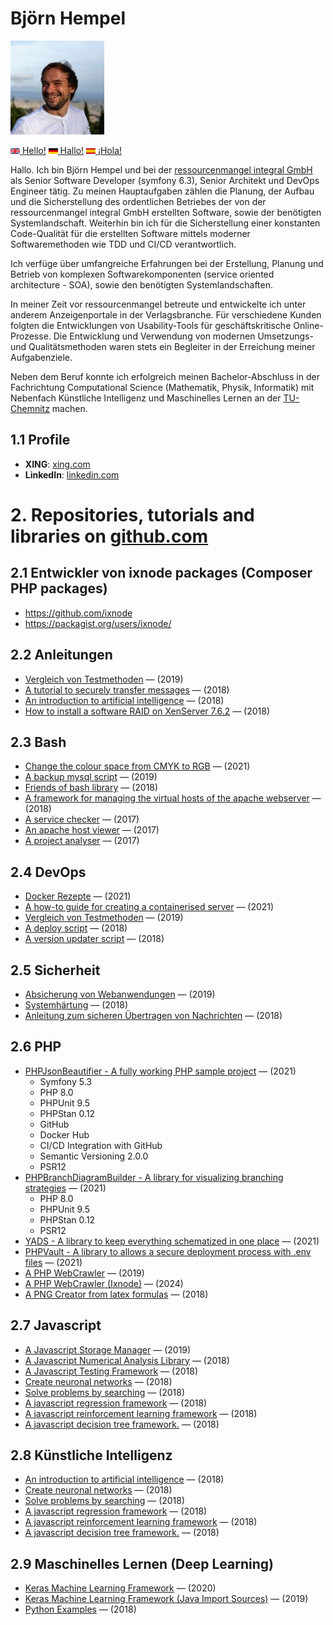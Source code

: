 # Björn Hempel

<img src="images/bjoern-hempel.jpg" width="150">

[<img src="images/english.png" width="15"> Hello!](README.md) [<img src="images/german.png" width="15"> Hallo!](README.de.md) [<img src="images/spanish.png" width="15"> ¡Hola!](README.es.md)

Hallo. Ich bin Björn Hempel und bei der [ressourcenmangel integral GmbH](https://rsm-integral.de/) als
Senior Software Developer (symfony 6.3), Senior Architekt und DevOps Engineer tätig. Zu meinen Hauptaufgaben
zählen die Planung, der Aufbau und die Sicherstellung des ordentlichen Betriebes der von der ressourcenmangel
integral GmbH erstellten Software, sowie der benötigten Systemlandschaft. Weiterhin bin ich für die Sicherstellung
einer konstanten Code-Qualität für die erstellten Software mittels moderner Softwaremethoden wie TDD und CI/CD
verantwortlich.

Ich verfüge über umfangreiche Erfahrungen bei der Erstellung, Planung und Betrieb von komplexen Softwarekomponenten
(service oriented architecture - SOA), sowie den benötigten Systemlandschaften.

In meiner Zeit vor ressourcenmangel betreute und entwickelte ich unter anderem Anzeigenportale in der Verlagsbranche.
Für verschiedene Kunden folgten die Entwicklungen von Usability-Tools für geschäftskritische Online-Prozesse.
Die Entwicklung und Verwendung von modernen Umsetzungs- und Qualitätsmethoden waren stets ein Begleiter in der
Erreichung meiner Aufgabenziele.

Neben dem Beruf konnte ich erfolgreich meinen Bachelor-Abschluss in der Fachrichtung Computational Science
(Mathematik, Physik, Informatik) mit Nebenfach Künstliche Intelligenz und Maschinelles Lernen an der
[TU-Chemnitz](https://www.tu-chemnitz.de) machen.

## 1.1 Profile

* **XING**: [xing.com](https://www.xing.com/profile/Bjoern_Hempel14)
* **LinkedIn**: [linkedin.com](https://www.linkedin.com/in/bjoernhempel)

# 2. Repositories, tutorials and libraries on [github.com](https://github.com/bjoern-hempel)

## 2.1 Entwickler von ixnode packages (Composer PHP packages)

* https://github.com/ixnode
* https://packagist.org/users/ixnode/

## 2.2 Anleitungen

* [Vergleich von Testmethoden](https://github.com/friends-of-tutorials/comparison-of-test-methods) &mdash; (2019)
* [A tutorial to securely transfer messages](https://github.com/friends-of-tutorials/securely-transfer-messages) &mdash; (2018)
* [An introduction to artificial intelligence](https://github.com/friends-of-ai/an-introduction-to-artificial-intelligence) &mdash; (2018)
* [How to install a software RAID on XenServer 7.6.2](https://github.com/friends-of-tutorials/xen-software-raid) &mdash; (2018)

## 2.3 Bash

* [Change the colour space from CMYK to RGB](https://github.com/bjoern-hempel/bash-cmyk-to-rgb) &mdash; (2021)
* [A backup mysql script](https://github.com/bjoern-hempel/backup-mysql) &mdash; (2019)
* [Friends of bash library](https://github.com/bjoern-hempel/friends-of-bash) &mdash; (2018)
* [A framework for managing the virtual hosts of the apache webserver](https://github.com/bjoern-hempel/apache-virtual-host-manager/tree/master) &mdash; (2018)
* [A service checker](https://github.com/bjoern-hempel/service-checker) &mdash; (2017)
* [An apache host viewer](https://github.com/bjoern-hempel/apache-host-viewer) &mdash; (2017)
* [A project analyser](https://github.com/bjoern-hempel/project-analyser) &mdash; (2017)

## 2.4 DevOps

* [Docker Rezepte](https://github.com/ixnode/docker-recipes) &mdash; (2021)
* [A how-to guide for creating a containerised server](https://github.com/friends-of-tutorials/containerized-server) &mdash; (2021)
* [Vergleich von Testmethoden](https://github.com/friends-of-tutorials/comparison-of-test-methods) &mdash; (2019)
* [A deploy script](https://github.com/bjoern-hempel/bash-git-deploy) &mdash; (2018)
* [A version updater script](https://github.com/bjoern-hempel/bash-git-version-updater) &mdash; (2018)

## 2.5 Sicherheit

* [Absicherung von Webanwendungen](https://github.com/friends-of-tutorials/web-application-security) &mdash; (2019)
* [Systemhärtung](https://github.com/friends-of-tutorials/system-hardening) &mdash; (2018)
* [Anleitung zum sicheren Übertragen von Nachrichten](https://github.com/friends-of-tutorials/securely-transfer-messages) &mdash; (2018)

## 2.6 PHP

* [PHPJsonBeautifier - A fully working PHP sample project](https://github.com/ixnode/php-json-beautifier) &mdash; (2021)
    * Symfony 5.3
    * PHP 8.0
    * PHPUnit 9.5
    * PHPStan 0.12
    * GitHub
    * Docker Hub
    * CI/CD Integration with GitHub
    * Semantic Versioning 2.0.0
    * PSR12
* [PHPBranchDiagramBuilder - A library for visualizing branching strategies](https://github.com/ixnode/php-branch-diagram-builder) &mdash; (2021)
    * PHP 8.0
    * PHPUnit 9.5
    * PHPStan 0.12
    * PSR12
* [YADS - A library to keep everything schematized in one place](https://github.com/ixnode/yads) &mdash; (2021)
* [PHPVault - A library to allows a secure deployment process with .env files](https://github.com/ixnode/php-vault) &mdash; (2021)
* [A PHP WebCrawler](https://github.com/bjoern-hempel/php-web-crawler) &mdash; (2019)
* [A PHP WebCrawler (Ixnode)](https://github.com/ixnode/php-web-crawler) &mdash; (2024)
* [A PNG Creator from latex formulas](https://github.com/bjoern-hempel/php-latex-2-png) &mdash; (2018)

## 2.7 Javascript

* [A Javascript Storage Manager](https://github.com/bjoern-hempel/js-storage-manager) &mdash; (2019)
* [A Javascript Numerical Analysis Library](https://github.com/bjoern-hempel/js-analysis) &mdash; (2018)
* [A Javascript Testing Framework](https://github.com/bjoern-hempel/js-testing-framework) &mdash; (2018)
* [Create neuronal networks](https://github.com/friends-of-ai/create-neuronal-networks) &mdash; (2018)
* [Solve problems by searching](https://github.com/friends-of-ai/solve-problems-by-searching) &mdash; (2018)
* [A javascript regression framework](https://github.com/bjoern-hempel/js-regression-framework) &mdash; (2018)
* [A javascript reinforcement learning framework](https://github.com/bjoern-hempel/js-reinforcement-learning-framework) &mdash; (2018)
* [A javascript decision tree framework.](https://github.com/bjoern-hempel/js-decision-tree-framework) &mdash; (2018)

## 2.8 Künstliche Intelligenz

* [An introduction to artificial intelligence](https://github.com/friends-of-ai/an-introduction-to-artificial-intelligence) &mdash; (2018)
* [Create neuronal networks](https://github.com/friends-of-ai/create-neuronal-networks) &mdash; (2018)
* [Solve problems by searching](https://github.com/friends-of-ai/solve-problems-by-searching) &mdash; (2018)
* [A javascript regression framework](https://github.com/bjoern-hempel/js-regression-framework) &mdash; (2018)
* [A javascript reinforcement learning framework](https://github.com/bjoern-hempel/js-reinforcement-learning-framework) &mdash; (2018)
* [A javascript decision tree framework.](https://github.com/bjoern-hempel/js-decision-tree-framework) &mdash; (2018)

## 2.9 Maschinelles Lernen (Deep Learning)

* [Keras Machine Learning Framework](https://github.com/bjoern-hempel/keras-machine-learning-framework) &mdash; (2020)
* [Keras Machine Learning Framework (Java Import Sources)](https://github.com/bjoern-hempel/keras-machine-learning-framework-java-sources) &mdash; (2019)
* [Python Examples](https://github.com/friends-of-ai/python-examples) &mdash; (2018)
